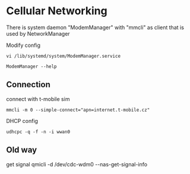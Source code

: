 # Cellular Networking

There is system daemon "ModemManager" with "mmcli" as client that is
used by NetworkManager

 
Modify config
```
vi /lib/systemd/system/ModemManager.service
```


```
ModemManager --help
```
## Connection

connect with t-mobile sim
```
mmcli -m 0 --simple-connect="apn=internet.t-mobile.cz"
```

DHCP config
```
udhcpc -q -f -n -i wwan0
```


## Old way 

get signal 
qmicli -d /dev/cdc-wdm0 --nas-get-signal-info
